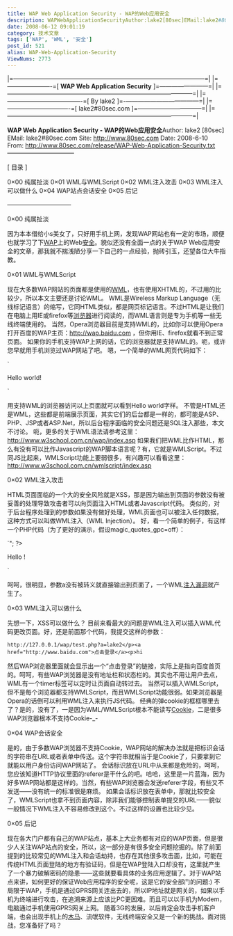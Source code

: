 ```yaml
---
title: WAP Web Application Security - WAP的Web应用安全
description: WAPWebApplicationSecurityAuthor:lake2[80sec]EMail:lake2#80sec.comSite:http://www.80sec.comDate:2008-6-10From:http://www.80sec.com/release/WAP-Web-Application-Security.txt———————————[目录]0×00纯属扯淡0×01WML与WMLScript0×02WML注入攻击0×03WML注入可以做什么0×04WAP站点会话安全0×05后记
date: 2008-06-12 09:01:19
category: 技术文章
tags: ['WAP', 'WML', '安全']
post_id: 521
alias: WAP-Web-Application-Security
ViewNums: 2773
---
```


|=———————————————————————————————–=|
|=———————-=[ **WAP Web Application Security** ]=————————=|
|=——————————————————————————————–=|
|=————————————-=[ By lake2 ]=-————————————=|
|=——————————-=[ lake2#80sec.com ]=——————————–=|
|=——————————————————————————————–=|

**WAP Web Application Security - WAP的Web应用安全**Author: lake2 [80sec]
EMail: lake2#80sec.com
Site: <http://www.80sec.com>
Date: 2008-6-10
From: <http://www.80sec.com/release/WAP-Web-Application-Security.txt>
———————————

[ 目录 ]

0×00 纯属扯淡
0×01 WML与WMLScript
0×02 WML注入攻击
0×03 WML注入可以做什么
0×04 WAP站点会话安全
0×05 后记

——————————–

0×00 纯属扯淡

因为本本借给小s美女了，只好用手机上网，发现WAP网站也有一定的市场，顺便也就学习了下[WAP](/tags/WAP)上的Web[安全](/tags/%E5%AE%89%E5%85%A8)。貌似还没有全面一点的关于WAP Web应用安全的文章，那我就不揣浅陋分享一下自己的一点经验，抛砖引玉，还望各位大牛指教。

0×01 WML与WMLScript

现在大多数WAP网站的页面都是使用的[WML](/tags/WML)，也有使用XHTML的，不过用的比较少，所以本文主要还是讨论WML。
WML是Wireless Markup Language（无线标记语言）的缩写，它同HTML类似，都是网页标记语言。不过HTML是让我们在电脑上用IE或firefox等[浏览器](/tags/%E6%B5%8F%E8%A7%88%E5%99%A8)进行阅读的，而WML语言则是专为手机等一些无线终端使用的。
当然，Opera浏览器目前是支持WML的，比如你可以使用Opera打开百度的WAP主页：<http://wap.baidu.com> ，但你用IE、firefox就看不到正常页面。
如果你的手机支持WAP上网的话，它的浏览器就是支持WML的。呃，或许您早就用手机浏览过WAP网站了吧。
嗯，一个简单的WML网页代码如下：

`<?xml version="1.0"?>
<!DOCTYPE wml PUBLIC "-//WAPFORUM//DTD WML 1.1//EN" "http://www.wapforum.org/DTD/wml_1.1.xml">
<wml>
<card id="no1" title="Card 1">
<p>Hello world!</p>
</card>
</wml>`

用支持WML的浏览器访问以上页面就可以看到Hello world字样。
不管是HTML还是WML，这些都是前端展示页面，其实它们的后台都是一样的，都可能是ASP、PHP、JSP或者ASP.Net，所以后台程序面临的安全问题还是SQL注入那些，本文不讨论。
呃，更多的关于WML语法请参考这里：<http://www.w3school.com.cn/wap/index.asp>
如果我们把WML比作HTML，那么有没有可以比作Javascript的WAP脚本语言呢？有，它就是WMLScript。不过同JS比起来，WMLScript功能上要弱很多，有兴趣可以看看这里：<http://www.w3school.com.cn/wmlscript/index.asp>

0×02 WML注入攻击

HTML页面面临的一个大的安全风险就是XSS，那是因为输出到页面的参数没有被妥善的处理导致攻击者可以向页面注入HTML或者Javascript代码。
类似的，对于后台程序处理到的参数如果没有做好处理，WML页面也可以被注入任何数据，这种方式可以叫做WML注入（WML Injection）。
好，看一个简单的例子，有这样一个PHP代码（为了更好的演示，假设magic_quotes_gpc=off）：

 `<?PHP
header("Content-Type: text/vnd.wap.wml");
echo "<?xml version="1.0"?>";
?>
<!DOCTYPE wml PUBLIC "-//WAPFORUM//DTD WML 1.1//EN" "http://www.wapforum.org/DTD/wml_1.1.xml">
<wml>
<card id="no1" title="Card 1">
<p>Hello <?PHP echo $_REQUEST['a']?>!</p>
</card>
</wml>`

呵呵，很明显，参数a没有被转义就直接输出到页面了，一个WML[注入](/tags/%E6%B3%A8%E5%85%A5)[漏洞](/tags/%E6%BC%8F%E6%B4%9E%E4%BF%A1%E6%81%AF)就产生了。

0×03 WML注入可以做什么

先想一下，XSS可以做什么？
目前来看最大的问题是WML注入可以插入WML代码更改页面。好，还是前面那个代码，我提交这样的参数：

`http://127.0.0.1/wap/test.php?a=lake2</p><a` `href="http://www.baidu.com">点击登录</a><p>hi`

然后WAP浏览器里面就会显示出一个“点击登录”的链接，实际上是指向百度首页的。呵呵，有些WAP浏览器是没有地址栏和状态栏的。其实也不用让用户去点，WML有一个timer标签可以定时让页面自动转过去。
当然可以插入WMLScript，但不是每个浏览器都支持WMLScript，而且WMLScript功能很弱。如果浏览器是Opera的话倒可以利用WML注入来执行JS代码。
经典的弹cookie的框框哪里去了？是的，没有了，一是因为WML/WMLScript根本不能读写[Cookie](/tags/Cookies)，二是很多WAP浏览器根本不支持Cookie-_-

0×04 WAP会话安全

是的，由于多数WAP浏览器不支持Cookie，WAP网站的解决办法就是把标识会话的字符串在URL或者表单中传送。这个字符串就相当于是Cookie了，只要拿到它就能以用户身份访问WAP网站了。
会话标识放在URL中从来都是危险的，呵呵，您应该知道HTTP协议里面的referer是干什么的吧。哈哈，这里是一片蓝海，因为好多WAP网站都是这样的。当然，有些WAP浏览器会发送referer字段，有些又不发送——没有统一的标准很是麻烦。
如果会话标识放在表单中，那就比较安全了，WMLScript也拿不到页面内容，除非我们能够控制表单提交的URL——貌似一般情况下WML注入不容易修改到这个。不过这样的设置也比较少见。

0×05 后记

现在各大门户都有自己的WAP站点，基本上大业务都有对应的WAP页面，但是很少人关注WAP站点的安全，所以，这一部分是有很多安全问题挖掘的。除了前面提到的比较常见的WML注入和会话劫持，也存在其他很多攻击面，比如，可能在传统HTML页面登陆的地方有验证码，但是在WAP登陆入口却没有，这里就产生了一个暴力破解密码的隐患——这些就要看具体的业务应用逻辑了。对于WAP站点来讲，如何更好的保证Web应用程序的安全呢，这是它的安全部门的问题:)
不局限于WAP，手机是通过GPRS网关连出去的，所以IP地址就是网关的，如果以手机为终端进行攻击，在追溯来源上应该比PC更困难。而且可以以手机为Modem，电脑通过手机使用GPRS网关上网。
随着3G的发展，以后肯定会攻击手机客户端，也会出现手机上的[木马](/tags/%E6%9C%A8%E9%A9%AC)、流氓软件，无线终端安全又是一个新的挑战。面对挑战，您准备好了吗？

